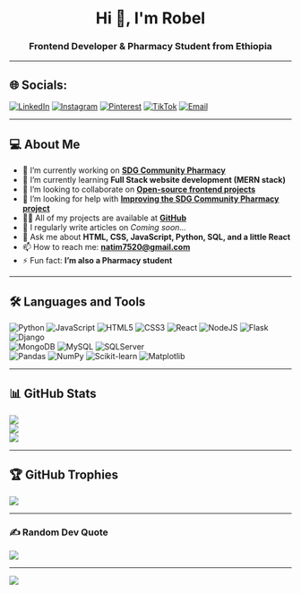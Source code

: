 <h1 align="center">Hi 👋, I'm Robel</h1>
<h3 align="center">Frontend Developer & Pharmacy Student from Ethiopia</h3>

---

## 🌐 Socials:
[![LinkedIn](https://img.shields.io/badge/LinkedIn-%230077B5.svg?logo=linkedin&logoColor=white)](https://linkedin.com/in/robel-biruk-72084636b) 
[![Instagram](https://img.shields.io/badge/Instagram-%23E4405F.svg?logo=Instagram&logoColor=white)](https://instagram.com/ynw_rob.i) 
[![Pinterest](https://img.shields.io/badge/Pinterest-%23E60023.svg?logo=Pinterest&logoColor=white)](https://pinterest.com/ynwrobii) 
[![TikTok](https://img.shields.io/badge/TikTok-%23000000.svg?logo=TikTok&logoColor=white)](https://tiktok.com/@ynwrobiii) 
[![Email](https://img.shields.io/badge/Email-D14836?logo=gmail&logoColor=white)](mailto:natim7520@gmail.com)  

---

## 💻 About Me
- 🔭 I’m currently working on [**SDG Community Pharmacy**](https://community-pharmacy-reminder.onrender.com/)  
- 🌱 I’m currently learning **Full Stack website development (MERN stack)**  
- 👯 I’m looking to collaborate on [**Open-source frontend projects**](https://github.com/Robibiruk)  
- 🤝 I’m looking for help with [**Improving the SDG Community Pharmacy project**](https://community-pharmacy-reminder.onrender.com/)  
- 👨‍💻 All of my projects are available at [**GitHub**](https://github.com/Robibiruk)  
- 📝 I regularly write articles on *Coming soon…*  
- 💬 Ask me about **HTML, CSS, JavaScript, Python, SQL, and a little React**  
- 📫 How to reach me: **natim7520@gmail.com**  
- ⚡ Fun fact: **I’m also a Pharmacy student**  

---

## 🛠️ Languages and Tools
![Python](https://img.shields.io/badge/python-3670A0?style=for-the-badge&logo=python&logoColor=ffdd54) 
![JavaScript](https://img.shields.io/badge/javascript-%23323330.svg?style=for-the-badge&logo=javascript&logoColor=%23F7DF1E) 
![HTML5](https://img.shields.io/badge/html5-%23E34F26.svg?style=for-the-badge&logo=html5&logoColor=white) 
![CSS3](https://img.shields.io/badge/css3-%231572B6.svg?style=for-the-badge&logo=css3&logoColor=white) 
![React](https://img.shields.io/badge/react-%2320232a.svg?style=for-the-badge&logo=react&logoColor=%2361DAFB) 
![NodeJS](https://img.shields.io/badge/node.js-6DA55F?style=for-the-badge&logo=node.js&logoColor=white) 
![Flask](https://img.shields.io/badge/flask-%23000.svg?style=for-the-badge&logo=flask&logoColor=white) 
![Django](https://img.shields.io/badge/django-%23092E20.svg?style=for-the-badge&logo=django&logoColor=white)  
![MongoDB](https://img.shields.io/badge/MongoDB-%234ea94b.svg?style=for-the-badge&logo=mongodb&logoColor=white) 
![MySQL](https://img.shields.io/badge/mysql-4479A1.svg?style=for-the-badge&logo=mysql&logoColor=white) 
![SQLServer](https://img.shields.io/badge/Microsoft%20SQL%20Server-CC2927?style=for-the-badge&logo=microsoft%20sql%20server&logoColor=white)  
![Pandas](https://img.shields.io/badge/pandas-%23150458.svg?style=for-the-badge&logo=pandas&logoColor=white) 
![NumPy](https://img.shields.io/badge/numpy-%23013243.svg?style=for-the-badge&logo=numpy&logoColor=white) 
![Scikit-learn](https://img.shields.io/badge/scikit--learn-%23F7931E.svg?style=for-the-badge&logo=scikit-learn&logoColor=white) 
![Matplotlib](https://img.shields.io/badge/Matplotlib-%23ffffff.svg?style=for-the-badge&logo=Matplotlib&logoColor=black)  

---

## 📊 GitHub Stats
![](https://github-readme-stats.vercel.app/api?username=robibiruk&theme=radical&hide_border=false&include_all_commits=true&count_private=true)  
![](https://github-readme-streak-stats.herokuapp.com/?user=robibiruk&theme=radical&hide_border=false)  
![](https://github-readme-stats.vercel.app/api/top-langs/?username=robibiruk&theme=radical&hide_border=false&layout=compact)  

---

## 🏆 GitHub Trophies
![](https://github-profile-trophy.vercel.app/?username=robibiruk&theme=radical&no-frame=false&margin-w=4)  

---

### ✍️ Random Dev Quote
![](https://quotes-github-readme.vercel.app/api?type=horizontal&theme=radical)  

---

[![](https://visitcount.itsvg.in/api?id=robibiruk&icon=2&color=12)](https://visitcount.itsvg.in)  
